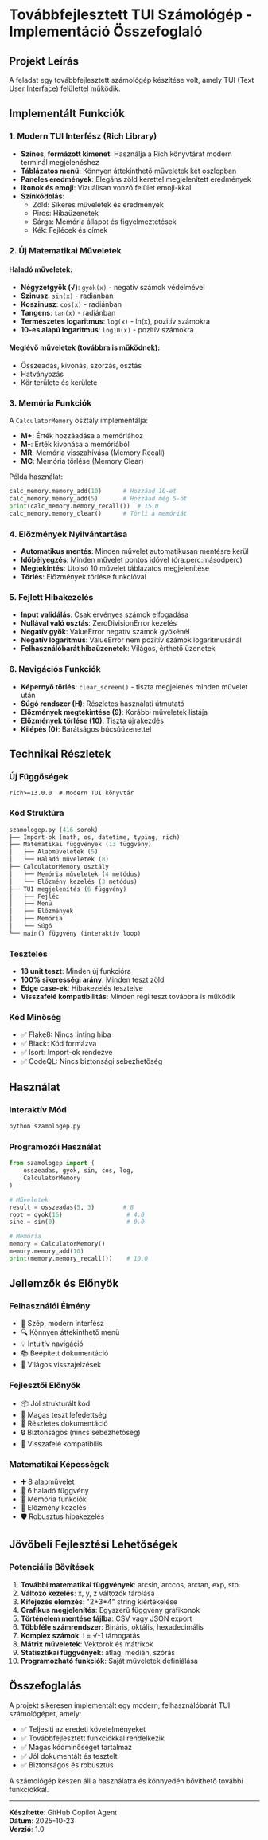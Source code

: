 # Továbbfejlesztett TUI Számológép - Implementáció Összefoglaló

## Projekt Leírás
A feladat egy továbbfejlesztett számológép készítése volt, amely TUI (Text User Interface) felülettel működik.

## Implementált Funkciók

### 1. Modern TUI Interfész (Rich Library)
- **Színes, formázott kimenet**: Használja a Rich könyvtárat modern terminál megjelenéshez
- **Táblázatos menü**: Könnyen áttekinthető műveletek két oszlopban
- **Paneles eredmények**: Elegáns zöld kerettel megjelenített eredmények
- **Ikonok és emoji**: Vizuálisan vonzó felület emoji-kkal
- **Színkódolás**: 
  - Zöld: Sikeres műveletek és eredmények
  - Piros: Hibaüzenetek
  - Sárga: Memória állapot és figyelmeztetések
  - Kék: Fejlécek és címek

### 2. Új Matematikai Műveletek
#### Haladó műveletek:
- **Négyzetgyök (√)**: `gyok(x)` - negatív számok védelmével
- **Szinusz**: `sin(x)` - radiánban
- **Koszinusz**: `cos(x)` - radiánban
- **Tangens**: `tan(x)` - radiánban
- **Természetes logaritmus**: `log(x)` - ln(x), pozitív számokra
- **10-es alapú logaritmus**: `log10(x)` - pozitív számokra

#### Meglévő műveletek (továbbra is működnek):
- Összeadás, kivonás, szorzás, osztás
- Hatványozás
- Kör területe és kerülete

### 3. Memória Funkciók
A `CalculatorMemory` osztály implementálja:
- **M+**: Érték hozzáadása a memóriához
- **M-**: Érték kivonása a memóriából
- **MR**: Memória visszahívása (Memory Recall)
- **MC**: Memória törlése (Memory Clear)

Példa használat:
```python
calc_memory.memory_add(10)      # Hozzáad 10-et
calc_memory.memory_add(5)       # Hozzáad még 5-öt
print(calc_memory.memory_recall())  # 15.0
calc_memory.memory_clear()      # Törli a memóriát
```

### 4. Előzmények Nyilvántartása
- **Automatikus mentés**: Minden művelet automatikusan mentésre kerül
- **Időbélyegzés**: Minden művelet pontos idővel (óra:perc:másodperc)
- **Megtekintés**: Utolsó 10 művelet táblázatos megjelenítése
- **Törlés**: Előzmények törlése funkcióval

### 5. Fejlett Hibakezelés
- **Input validálás**: Csak érvényes számok elfogadása
- **Nullával való osztás**: ZeroDivisionError kezelés
- **Negatív gyök**: ValueError negatív számok gyökénél
- **Negatív logaritmus**: ValueError nem pozitív számok logaritmusánál
- **Felhasználóbarát hibaüzenetek**: Világos, érthető üzenetek

### 6. Navigációs Funkciók
- **Képernyő törlés**: `clear_screen()` - tiszta megjelenés minden művelet után
- **Súgó rendszer (H)**: Részletes használati útmutató
- **Előzmények megtekintése (9)**: Korábbi műveletek listája
- **Előzmények törlése (10)**: Tiszta újrakezdés
- **Kilépés (0)**: Barátságos búcsúüzenettel

## Technikai Részletek

### Új Függőségek
```
rich>=13.0.0  # Modern TUI könyvtár
```

### Kód Struktúra
```python
szamologep.py (416 sorok)
├── Import-ok (math, os, datetime, typing, rich)
├── Matematikai függvények (13 függvény)
│   ├── Alapműveletek (5)
│   └── Haladó műveletek (8)
├── CalculatorMemory osztály
│   ├── Memória műveletek (4 metódus)
│   └── Előzmény kezelés (3 metódus)
├── TUI megjelenítés (6 függvény)
│   ├── Fejléc
│   ├── Menü
│   ├── Előzmények
│   ├── Memória
│   └── Súgó
└── main() függvény (interaktív loop)
```

### Tesztelés
- **18 unit teszt**: Minden új funkcióra
- **100% sikerességi arány**: Minden teszt zöld
- **Edge case-ek**: Hibakezelés tesztelve
- **Visszafelé kompatibilitás**: Minden régi teszt továbbra is működik

### Kód Minőség
- ✅ Flake8: Nincs linting hiba
- ✅ Black: Kód formázva
- ✅ Isort: Import-ok rendezve
- ✅ CodeQL: Nincs biztonsági sebezhetőség

## Használat

### Interaktív Mód
```bash
python szamologep.py
```

### Programozói Használat
```python
from szamologep import (
    osszeadas, gyok, sin, cos, log,
    CalculatorMemory
)

# Műveletek
result = osszeadas(5, 3)        # 8
root = gyok(16)                  # 4.0
sine = sin(0)                    # 0.0

# Memória
memory = CalculatorMemory()
memory.memory_add(10)
print(memory.memory_recall())    # 10.0
```

## Jellemzők és Előnyök

### Felhasználói Élmény
- 🎨 Szép, modern interfész
- 🔍 Könnyen áttekinthető menü
- 💡 Intuitív navigáció
- 📚 Beépített dokumentáció
- 🎯 Világos visszajelzések

### Fejlesztői Előnyök
- 📦 Jól strukturált kód
- 🧪 Magas teszt lefedettség
- 📖 Részletes dokumentáció
- 🔒 Biztonságos (nincs sebezhetőség)
- 🔄 Visszafelé kompatibilis

### Matematikai Képességek
- ➕ 8 alapművelet
- 🔬 6 haladó függvény
- 💾 Memória funkciók
- 📜 Előzmény kezelés
- 🛡️ Robusztus hibakezelés

## Jövőbeli Fejlesztési Lehetőségek

### Potenciális Bővítések
1. **További matematikai függvények**: arcsin, arccos, arctan, exp, stb.
2. **Változó kezelés**: x, y, z változók tárolása
3. **Kifejezés elemzés**: "2+3*4" string kiértékelése
4. **Grafikus megjelenítés**: Egyszerű függvény grafikonok
5. **Történelem mentése fájlba**: CSV vagy JSON export
6. **Többféle számrendszer**: Bináris, oktális, hexadecimális
7. **Komplex számok**: i = √-1 támogatás
8. **Mátrix műveletek**: Vektorok és mátrixok
9. **Statisztikai függvények**: átlag, medián, szórás
10. **Programozható funkciók**: Saját műveletek definiálása

## Összefoglalás

A projekt sikeresen implementált egy modern, felhasználóbarát TUI számológépet, amely:
- ✅ Teljesíti az eredeti követelményeket
- ✅ Továbbfejlesztett funkciókkal rendelkezik
- ✅ Magas kódminőséget tartalmaz
- ✅ Jól dokumentált és tesztelt
- ✅ Biztonságos és robusztus

A számológép készen áll a használatra és könnyedén bővíthető további funkciókkal.

---
**Készítette**: GitHub Copilot Agent  
**Dátum**: 2025-10-23  
**Verzió**: 1.0
